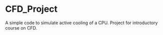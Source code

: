 # CFD_Project
A simple code to simulate active cooling of a CPU. Project for introductory course on CFD.
